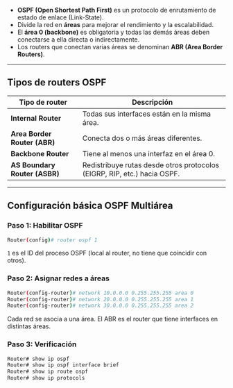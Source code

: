 - **OSPF (Open Shortest Path First)** es un protocolo de enrutamiento de estado de enlace (Link-State).  
- Divide la red en **áreas** para mejorar el rendimiento y la escalabilidad.  
- El **área 0 (backbone)** es obligatoria y todas las demás áreas deben conectarse a ella directa o indirectamente.  
- Los routers que conectan varias áreas se denominan **ABR (Area Border Routers)**.  

---

## Tipos de routers OSPF

| Tipo de router | Descripción |
|-----------------|--------------|
| **Internal Router** | Todas sus interfaces están en la misma área. |
| **Area Border Router (ABR)** | Conecta dos o más áreas diferentes. |
| **Backbone Router** | Tiene al menos una interfaz en el área 0. |
| **AS Boundary Router (ASBR)** | Redistribuye rutas desde otros protocolos (EIGRP, RIP, etc.) hacia OSPF. |

---

## Configuración básica OSPF Multiárea

### Paso 1: Habilitar OSPF
```bash
Router(config)# router ospf 1
```
`1` es el ID del proceso OSPF (local al router, no tiene que coincidir con otros).

### Paso 2: Asignar redes a áreas
```bash
Router(config-router)# network 10.0.0.0 0.255.255.255 area 0
Router(config-router)# network 20.0.0.0 0.255.255.255 area 1
Router(config-router)# network 30.0.0.0 0.255.255.255 area 2
```
Cada red se asocia a una área.
El ABR es el router que tiene interfaces en distintas áreas.

### Paso 3: Verificación
```bash
Router# show ip ospf
Router# show ip ospf interface brief
Router# show ip route ospf
Router# show ip protocols
```
